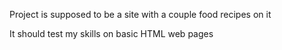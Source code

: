 Project is supposed to be a site with a couple food recipes on it

It should test my skills on basic HTML web pages